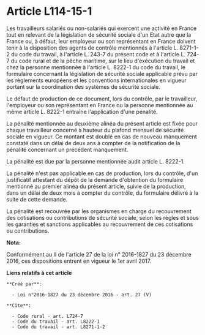 # Article L114-15-1

Les travailleurs salariés ou non-salariés qui exercent une activité en France tout en relevant de la législation de sécurité
sociale d'un Etat autre que la France ou, à défaut, leur employeur ou son représentant en France doivent tenir à la
disposition des agents de contrôle mentionnés à l'article L. 8271-1-2 du code du travail, à l'article L. 243-7 du présent
code et à l'article L. 724-7 du code rural et de la pêche maritime, sur le lieu d'exécution du travail et chez la personne
mentionnée à l'article L. 8222-1 du code du travail, le formulaire concernant la législation de sécurité sociale applicable
prévu par les règlements européens et les conventions internationales en vigueur portant sur la coordination des systèmes de
sécurité sociale.

Le défaut de production de ce document, lors du contrôle, par le travailleur, l'employeur ou son représentant en France ou la
personne mentionnée au même article L. 8222-1 entraîne l'application d'une pénalité.

La pénalité mentionnée au deuxième alinéa du présent article est fixée pour chaque travailleur concerné à hauteur du plafond
mensuel de sécurité sociale en vigueur. Ce montant est doublé en cas de nouveau manquement constaté dans un délai de deux ans
à compter de la notification de la pénalité concernant un précédent manquement.

La pénalité est due par la personne mentionnée audit article L. 8222-1.

La pénalité n'est pas applicable en cas de production, lors du contrôle, d'un justificatif attestant du dépôt de la demande
d'obtention du formulaire mentionné au premier alinéa du présent article, suivie de la production, dans un délai de deux mois
à compter du contrôle, du formulaire délivré à la suite de cette demande.

La pénalité est recouvrée par les organismes en charge du recouvrement des cotisations ou contributions de sécurité sociale,
selon les règles et sous les garanties et sanctions applicables au recouvrement de ces cotisations ou contributions.

**Nota:**

Conformément au II de l'article 27 de la loi n° 2016-1827 du 23 décembre 2016, ces dispositions entrent en vigueur le 1er
avril 2017.

**Liens relatifs à cet article**

	**Créé par**:

	  - Loi n°2016-1827 du 23 décembre 2016 - art. 27 (V)

	**Cite**:

	  - Code rural - art. L724-7
	  - Code du travail - art. L8222-1
	  - Code du travail - art. L8271-1-2
